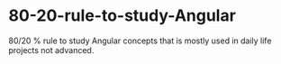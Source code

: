 # 80-20-rule-to-study-Angular
80/20 % rule to study Angular concepts that is mostly used in daily life projects not advanced.
